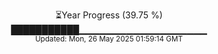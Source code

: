 <p align="center">
⏳Year Progress (39.75 %) <br>
███████████▁▁▁▁▁▁▁▁▁▁▁▁▁▁▁▁▁▁▁ <br>
<sub>Updated: Mon, 26 May 2025 01:59:14 GMT</sub>
</p>

